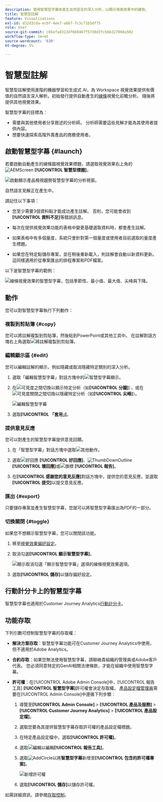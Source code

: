 ```yaml
---
description: 使用智慧型字幕來產生自然語言的深入分析，以顯示視覺效果中的趨勢。
title: 智慧型註解
feature: Visualizations
exl-id: d32d3cda-ecbf-4ee7-a8b7-7c3c71b5df75
role: User
source-git-commit: c65efad313df660467f5738d3fcbbb327060a502
workflow-type: tm+mt
source-wordcount: '630'
ht-degree: 5%

---
```


# 智慧型註解

智慧型註解使用進階的機器學習和生成式 AI，為 Workspace 視覺效果提供有價值的自然語言深入解析。初始發行提供自動產生的[線條](line.md)視覺化前瞻分析。 隨後將提供其他視覺效果。

智慧型字幕的目標為：

* 需要與其他使用者分享敘述的分析師。 分析師需要這些見解才能為其使用者提供內容。
* 想要快速探索高階外賣產品的商務使用者。

## 啟動智慧型字幕 {#launch}

若要啟動自動產生的線條圖視覺效果標題，請選取視覺效果右上角的![AEMScreen](/help/assets/icons/AI.svg) **[!UICONTROL 智慧型標題]**。

![啟動顯示產品檢視趨勢智慧型字幕的分析視窗。](assets/intell-caps-1.png)

自然語言見解正在產生中。

請記住以下事項：

* 您至少需要3個資料點才能成功產生註解。 否則，您可能會收到&#x200B;**[!UICONTROL 資料不足]**&#x200B;等錯誤訊息。

* 每次在提供視覺效果功能的表格中變更基礎選取資料時，都會產生註解。

* 如果表格中有多個量度，系統只會針對第一個量度或使用者目前選取的量度產生標題。

* 如果您在特定點儲存專案，並在稍後重新載入，則註解會自動以新資料更新。 這同樣適用於從專案匯出的排程專案和PDF檔案。

以下是智慧型字幕的範例：

![線條視覺效果的智慧型字幕，包括季節性、最小值、最大值、尖峰與下降。](assets/captions.png)

## 動作

您可以對智慧型字幕執行下列動作：

### 複製到剪貼簿 {#copy}

您可以將註解複製到剪貼簿，然後貼到PowerPoint或其他工具中。 在註解對話方塊右上角選取![將註解複製到剪貼簿](/help/assets/icons/Copy.svg)。

### 編輯顯示區 {#edit}

您可以編輯註解的顯示，例如隱藏或取消隱藏特定類別的深入分析。

1. 選取「編輯智慧型字幕」對話方塊中的![智慧型字幕顯示](/help/assets/icons/EditInLight.svg)。

1. 在![可見度](/help/assets/icons/Visibility.svg)之間切換以顯示特定分析（如&#x200B;**[!UICONTROL 分鐘]**），或在![可見度關閉](/help/assets/icons/VisibilityOff.svg)之間切換以隱藏特定分析（如&#x200B;**[!UICONTROL 尖峰]**）。

   ![編輯智慧型字幕](assets/edit-intelligent-captions.png)

1. 選取&#x200B;**[!UICONTROL 「套用」]**。


### 提供意見反應

您可以對產生的智慧型字幕提供意見回饋。

1. 在「智慧型字幕」對話方塊中選取![其他動作](/help/assets/icons/More.svg)。

1. 選取![好回應](/help/assets/icons/ThumbUpOutline.svg) **[!UICONTROL 好回應]**、![ThumbDownOutline](/help/assets/icons/ThumbDownOutline.svg) **[!UICONTROL 壞回應]**&#x200B;或![旗標](/help/assets/icons/Flag.svg) **[!UICONTROL 報告]**。

1. 在&#x200B;**[!UICONTROL 感謝您的意見反應]**&#x200B;對話方塊中，提供您的意見反應，並選取&#x200B;**[!UICONTROL 提交]**&#x200B;以提交意見反應。

### 匯出 {#export}

只要儲存專案並產生智慧型字幕，您就可以將智慧型字幕匯出為PDF的一部分。

### 切換關閉 {#toggle}

如果您不想顯示智慧型字幕，您可以關閉該功能。

1. 移至[視覺效果偏好設定](/help/analysis-workspace/user-preferences.md#visualizations-preferences)。
1. 取消勾選&#x200B;**[!UICONTROL 顯示智慧型字幕]**。

   ![顯示取消勾選「顯示智慧型字幕」選項的線條視覺效果選項。](assets/toggle-captions.png)

1. 選取&#x200B;**[!UICONTROL 儲存]**&#x200B;以儲存偏好設定。


## 行動計分卡上的智慧型字幕

智慧型字幕也適用於Customer Journey Analytics[行動計分卡](https://experienceleague.adobe.com/zh-hant/docs/analytics-platform/using/cja-dashboards/manage-scorecard#captions)。

## 功能存取

下列引數可控制智慧型字幕的存取權：

* **解決方案存取**：智慧型字幕功能可在Customer Journey Analytics中使用，但不適用於Adobe Analytics。

* **合約存取**：如果您無法使用智慧型字幕，請聯絡貴組織的管理員或Adobe客戶代表。 您必須同意特定的GenAI相關法律條款，才能在組織中使用智慧型字幕。

* **許可權**：在[!UICONTROL Adobe Admin Console]中，[!UICONTROL 報告工具] **[!UICONTROL 智慧型字幕]**&#x200B;許可權會決定存取權。 [產品設定檔管理員](https://helpx.adobe.com/tw/enterprise/using/manage-product-profiles.html)需要在[!UICONTROL Admin Console]中遵循下列步驟：
   1. 導覽至&#x200B;**[!UICONTROL Admin Console]** > **[!UICONTROL 產品及服務]** > **[!UICONTROL Customer Journey Analytics]** > **[!UICONTROL 產品設定檔]**。
   1. 選取您要為其提供智慧型字幕存取許可權的產品設定檔標題。
   1. 在特定產品設定檔中，選取&#x200B;**[!UICONTROL 許可權]**。
   1. 選取![編輯](/help/assets/icons/Edit.svg)以編輯&#x200B;**[!UICONTROL 報告工具]**。
   1. 選取![AddCircle](/help/assets/icons/AddCircle.svg)以將&#x200B;**智慧型字幕**&#x200B;新增至&#x200B;**[!UICONTROL 包含的許可權專案]**。

      ![新增許可權](./assets/intelligent-captions-permissions.png)

   1. 選取&#x200B;**[!UICONTROL 儲存]**&#x200B;以儲存許可權。

如需詳細資訊，請參閱[存取控制](/help/technotes/access-control.md#access-control)。
